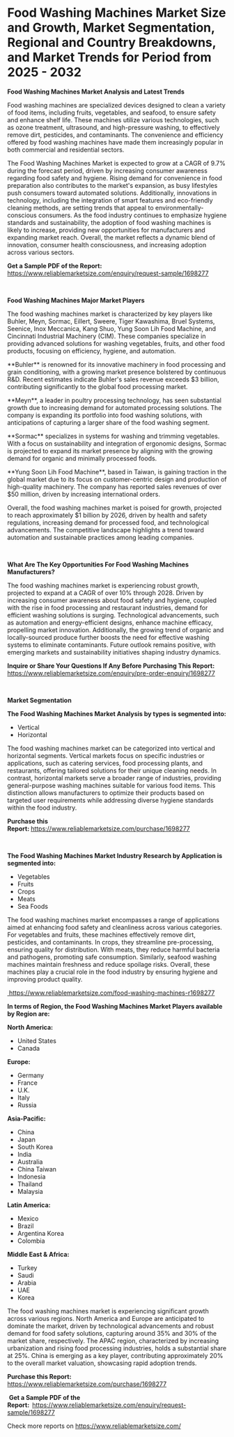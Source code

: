 <p><h1>Food Washing Machines Market Size and Growth, Market Segmentation, Regional and Country Breakdowns, and Market Trends for Period from 2025 -  2032</h1></p><p><strong>Food Washing Machines Market Analysis and Latest Trends</strong></p>
<p><p>Food washing machines are specialized devices designed to clean a variety of food items, including fruits, vegetables, and seafood, to ensure safety and enhance shelf life. These machines utilize various technologies, such as ozone treatment, ultrasound, and high-pressure washing, to effectively remove dirt, pesticides, and contaminants. The convenience and efficiency offered by food washing machines have made them increasingly popular in both commercial and residential sectors.</p><p>The Food Washing Machines Market is expected to grow at a CAGR of 9.7% during the forecast period, driven by increasing consumer awareness regarding food safety and hygiene. Rising demand for convenience in food preparation also contributes to the market's expansion, as busy lifestyles push consumers toward automated solutions. Additionally, innovations in technology, including the integration of smart features and eco-friendly cleaning methods, are setting trends that appeal to environmentally-conscious consumers. As the food industry continues to emphasize hygiene standards and sustainability, the adoption of food washing machines is likely to increase, providing new opportunities for manufacturers and expanding market reach. Overall, the market reflects a dynamic blend of innovation, consumer health consciousness, and increasing adoption across various sectors.</p></p>
<p><strong>Get a Sample PDF of the Report:&nbsp;</strong> <a href="https://www.reliablemarketsize.com/enquiry/request-sample/1698277?utm_campaign=2115&utm_medium=2&utm_source=Github&utm_content=ia&utm_term=19022025&utm_id=food-washing-machines">https://www.reliablemarketsize.com/enquiry/request-sample/1698277</a></p>
<p>&nbsp;</p>
<p><strong>Food Washing Machines Major Market Players</strong></p>
<p><p>The food washing machines market is characterized by key players like Buhler, Meyn, Sormac, Eillert, Sweere, Tiger Kawashima, Bruel Systems, Seenice, Inox Meccanica, Kang Shuo, Yung Soon Lih Food Machine, and Cincinnati Industrial Machinery (CIM). These companies specialize in providing advanced solutions for washing vegetables, fruits, and other food products, focusing on efficiency, hygiene, and automation.</p><p>**Buhler** is renowned for its innovative machinery in food processing and grain conditioning, with a growing market presence bolstered by continuous R&D. Recent estimates indicate Buhler's sales revenue exceeds $3 billion, contributing significantly to the global food processing market.</p><p>**Meyn**, a leader in poultry processing technology, has seen substantial growth due to increasing demand for automated processing solutions. The company is expanding its portfolio into food washing solutions, with anticipations of capturing a larger share of the food washing segment.</p><p>**Sormac** specializes in systems for washing and trimming vegetables. With a focus on sustainability and integration of ergonomic designs, Sormac is projected to expand its market presence by aligning with the growing demand for organic and minimally processed foods.</p><p>**Yung Soon Lih Food Machine**, based in Taiwan, is gaining traction in the global market due to its focus on customer-centric design and production of high-quality machinery. The company has reported sales revenues of over $50 million, driven by increasing international orders.</p><p>Overall, the food washing machines market is poised for growth, projected to reach approximately $1 billion by 2026, driven by health and safety regulations, increasing demand for processed food, and technological advancements. The competitive landscape highlights a trend toward automation and sustainable practices among leading companies.</p></p>
<p>&nbsp;</p>
<p><strong>What Are The Key Opportunities For Food Washing Machines Manufacturers?</strong></p>
<p><p>The food washing machines market is experiencing robust growth, projected to expand at a CAGR of over 10% through 2028. Driven by increasing consumer awareness about food safety and hygiene, coupled with the rise in food processing and restaurant industries, demand for efficient washing solutions is surging. Technological advancements, such as automation and energy-efficient designs, enhance machine efficacy, propelling market innovation. Additionally, the growing trend of organic and locally-sourced produce further boosts the need for effective washing systems to eliminate contaminants. Future outlook remains positive, with emerging markets and sustainability initiatives shaping industry dynamics.</p></p>
<p><strong>Inquire or Share Your Questions If Any Before Purchasing This Report:</strong> <a href="https://www.reliablemarketsize.com/enquiry/pre-order-enquiry/1698277?utm_campaign=2115&utm_medium=2&utm_source=Github&utm_content=ia&utm_term=19022025&utm_id=food-washing-machines">https://www.reliablemarketsize.com/enquiry/pre-order-enquiry/1698277</a></p>
<p>&nbsp;</p>
<p><strong>Market Segmentation</strong></p>
<p><strong>The Food Washing Machines Market Analysis by types is segmented into:</strong></p>
<p><ul><li>Vertical</li><li>Horizontal</li></ul></p>
<p><p>The food washing machines market can be categorized into vertical and horizontal segments. Vertical markets focus on specific industries or applications, such as catering services, food processing plants, and restaurants, offering tailored solutions for their unique cleaning needs. In contrast, horizontal markets serve a broader range of industries, providing general-purpose washing machines suitable for various food items. This distinction allows manufacturers to optimize their products based on targeted user requirements while addressing diverse hygiene standards within the food industry.</p></p>
<p><strong>Purchase this Report:&nbsp;</strong><a href="https://www.reliablemarketsize.com/purchase/1698277?utm_campaign=2115&utm_medium=2&utm_source=Github&utm_content=ia&utm_term=19022025&utm_id=food-washing-machines">https://www.reliablemarketsize.com/purchase/1698277</a></p>
<p>&nbsp;</p>
<p><strong>The Food Washing Machines Market Industry Research by Application is segmented into:</strong></p>
<p><ul><li>Vegetables</li><li>Fruits</li><li>Crops</li><li>Meats</li><li>Sea Foods</li></ul></p>
<p><p>The food washing machines market encompasses a range of applications aimed at enhancing food safety and cleanliness across various categories. For vegetables and fruits, these machines effectively remove dirt, pesticides, and contaminants. In crops, they streamline pre-processing, ensuring quality for distribution. With meats, they reduce harmful bacteria and pathogens, promoting safe consumption. Similarly, seafood washing machines maintain freshness and reduce spoilage risks. Overall, these machines play a crucial role in the food industry by ensuring hygiene and improving product quality.</p></p>
<p><a href="https://www.reliablemarketsize.com/food-washing-machines-r1698277?utm_campaign=2115&utm_medium=2&utm_source=Github&utm_content=ia&utm_term=19022025&utm_id=food-washing-machines">&nbsp;https://www.reliablemarketsize.com/food-washing-machines-r1698277</a></p>
<p><strong>In terms of Region, the Food Washing Machines Market Players available by Region are:</strong></p>
<p>
    <p> <strong> North America: </strong>
        <ul>
            <li>United States</li>
            <li>Canada</li>
        </ul>
        </p> 
    <p> <strong> Europe: </strong>
        <ul>
            <li>Germany</li>
            <li>France</li>
            <li>U.K.</li>
            <li>Italy</li>
            <li>Russia</li>
        </ul>
        </p> 
    <p> <strong> Asia-Pacific: </strong>
        <ul>
            <li>China</li>
            <li>Japan</li>
            <li>South Korea</li>
            <li>India</li>
            <li>Australia</li>
            <li>China Taiwan</li>
            <li>Indonesia</li>
            <li>Thailand</li>
            <li>Malaysia</li>
        </ul>
        </p> 
    <p> <strong> Latin America: </strong>
        <ul>
            <li>Mexico</li>
            <li>Brazil</li>
            <li>Argentina Korea</li>
            <li>Colombia</li>
        </ul>
        </p> 
    <p> <strong> Middle East & Africa: </strong>
        <ul>
            <li>Turkey</li>
            <li>Saudi</li>
            <li>Arabia</li>
            <li>UAE</li>
            <li>Korea</li>
        </ul>
    </p>
    </p>
<p><p>The food washing machines market is experiencing significant growth across various regions. North America and Europe are anticipated to dominate the market, driven by technological advancements and robust demand for food safety solutions, capturing around 35% and 30% of the market share, respectively. The APAC region, characterized by increasing urbanization and rising food processing industries, holds a substantial share at 25%. China is emerging as a key player, contributing approximately 20% to the overall market valuation, showcasing rapid adoption trends.</p></p>
<p><strong>Purchase this Report: </strong><a href="https://www.reliablemarketsize.com/purchase/1698277?utm_campaign=2115&utm_medium=2&utm_source=Github&utm_content=ia&utm_term=19022025&utm_id=food-washing-machines">https://www.reliablemarketsize.com/purchase/1698277</a></p>
<p>&nbsp;<strong>Get a Sample PDF of the Report:&nbsp;&nbsp;</strong><a href="https://www.reliablemarketsize.com/enquiry/request-sample/1698277?utm_campaign=2115&utm_medium=2&utm_source=Github&utm_content=ia&utm_term=19022025&utm_id=food-washing-machines">https://www.reliablemarketsize.com/enquiry/request-sample/1698277</a></p>
<p><strong></strong></p>
<p>Check more reports on <a href="https://www.reliablemarketsize.com/?utm_campaign=2115&utm_medium=2&utm_source=Github&utm_content=ia&utm_term=19022025&utm_id=food-washing-machines">https://www.reliablemarketsize.com/</a></p>